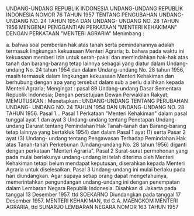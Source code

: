  UNDANG-UNDANG REPUBLIK INDONESIA UNDANG-UNDANG REPUBLIK INDONESIA NOMOR 76 TAHUN 1957 TENTANG PENGUBAHAN UNDANG-UNDANG NO. 24 TAHUN 1954 DAN UNDANG- UNDANG NO. 28 TAHUN 1956 MENGENAI PENGGANTIAN PERKATAAN "MENTERI KEHAKIMAN" DENGAN PERKATAAN "MENTERI AGRARIA"
Menimbang :

a. bahwa soal pemberian hak atas tanah serta pemindahannya adalah termasuk lingkungan kekuasaan Menteri Agraria;
b. bahwa pada waktu ini kekuasaan memberi izin untuk serah-pakai dan memindahkan hak-hak atas tanah dan barang-barang tetap lainnya sebagai yang diatur dalam Undang-undang No. 24 tahun 1954 dan dalam Undang-undang No. 28 tahun 1956, masih termasuk dalam lingkungan kekuasaan Menteri Kehakiman dan berhubung dengan apa yang tersebut dalam sub a perlu dialihkan kepada Menteri Agraria;
Mengingat :
 pasal 89 Undang-undang Dasar Sementara Republik Indonesia; Dengan persetujuan Dewan Perwakilan Rakyat;
MEMUTUSKAN :
 Menetapkan : UNDANG-UNDANG TENTANG PERUBAHAN UNDANG- UNDANG NO. 24 TAHUN 1954 DAN UNDANG-UNDANG NO. 28 TAHUN 1956. Pasal 1…
Pasal 1
Perkataan "Menteri Kehakiman" dalam pasal tunggal ayat 1 dan ayat 3 Undang-undang tentang Penetapan Undang-undang Darurat tentang Pemindahan Hak Tanah-tanah dan Barang-barang tetap lainnya yang bertakluk 1954) dan dalam Pasal 1 ayat (1) serta Pasar 2 ayat (3) Undang- undang tentang Pengawasan Terhadap Pemindahan Hak atas Tanah-tanah Perkebunan (Undang-undang No. 28 tahun 1956) diganti dengan perkataan "Menteri Agraria".
Pasal 2
Surat-surat permohonan yang pada mulai berlakunya undang-undang ini telah diterima oleh Menteri Kehakiman tetapi belum mendapat keputusan, diserahkan kepada Menteri Agraria untuk diselesaikan.
Pasal 3
Undang-undang ini mulai berlaku pada hari diundangkan. Agar supaya setiap orang dapat mengetahuinya, memerintahkan pengundangan undang-undang ini dengan penempatan dalam Lembaran Negara Republik Indonesia. Disahkan di Jakarta pada tanggal 13 Desember 1957. ttd SOEKARNO Diundangkan pada tanggal 17 Desember 1957. MENTERI KEHAKIMAN, ttd G.A. MAENGKOM MENTERI AGRARIA, ttd SUNARJO LEMBARAN NEGARA NOMOR 163 TAHUN 1957